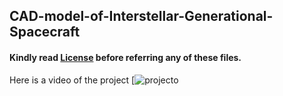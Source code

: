 ## CAD-model-of-Interstellar-Generational-Spacecraft
#### Kindly read [License](./LICENSE) before referring any of these files.

Here is a video of the project [![projecto](https://www.youtube.com/watch?v=3iBXFDDLMJQ)


